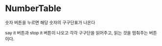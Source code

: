 # NumberTable
숫자 버튼을 누르면 해당 숫자의 구구단표가 나온다 

say it 버튼과 stop it 버튼이 나오고 각각 구구단을 읽어주고, 읽는 것을 멈춰주는 버튼이다.
